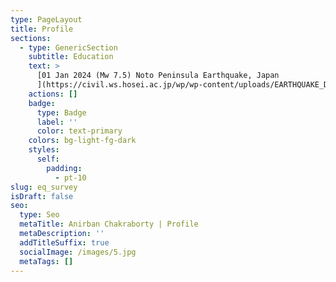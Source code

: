 ```yaml
---
type: PageLayout
title: Profile
sections:
  - type: GenericSection
    subtitle: Education
    text: >
      [01 Jan 2024 (Mw 7.5) Noto Peninsula Earthquake, Japan
      ](https://civil.ws.hosei.ac.jp/wp/wp-content/uploads/EARTHQUAKE_DAMAGE_SURVEY_MARCH_4.pdf)
    actions: []
    badge:
      type: Badge
      label: ''
      color: text-primary
    colors: bg-light-fg-dark
    styles:
      self:
        padding:
          - pt-10
slug: eq_survey
isDraft: false
seo:
  type: Seo
  metaTitle: Anirban Chakraborty | Profile
  metaDescription: ''
  addTitleSuffix: true
  socialImage: /images/5.jpg
  metaTags: []
---
```

